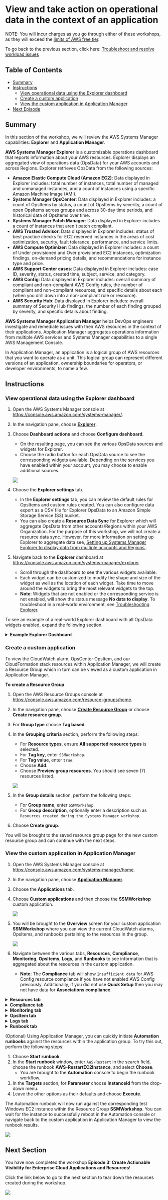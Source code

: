 # View and take action on operational data in the context of an application

NOTE: You will incur charges as you go through either of these workshops, as they will exceed the [limits of AWS free tier](http://docs.aws.amazon.com/awsaccountbilling/latest/aboutv2/free-tier-limits.html).

To go back to the previous section, click here: [Troubleshoot and resolve workload issues](/episode-03-step-02-troubleshoot.md)

## Table of Contents

- [Summary](#summary)
- [Instructions](#instructions)
    - [View operational data using the Explorer dashboard](#view-operational-data-using-the-explorer-dashboard)
    - [Create a custom application](#create-a-custom-application)
    - [View the custom application in Application Manager](#view-the-custom-application-in-application-manager)
- [Next Episode](#next-section)

## Summary

In this section of the workshop, we will review the AWS Systems Manager capabilities: **Explorer** and **Application Manager**.

**AWS Systems Manager Explorer** is a customizable operations dashboard that reports information about your AWS resources. Explorer displays an aggregated view of operations data (OpsData) for your AWS accounts and across Regions. Explorer retrieves OpsData from the following sources:

- **Amazon Elastic Compute Cloud (Amazon EC2)**: Data displayed in Explorer includes: total number of instances, total number of managed and unmanaged instances, and a count of instances using a specific Amazon Machine Image (AMI).
- **Systems Manager OpsCenter**: Data displayed in Explorer includes: a count of OpsItems by status, a count of OpsItems by severity, a count of open OpsItems across groups and across 30-day time periods, and historical data of OpsItems over time.
- **Systems Manager Patch Manager**: Data displayed in Explorer includes a count of instances that aren't patch compliant.
- **AWS Trusted Advisor**: Data displayed in Explorer includes: status of best practice checks for EC2 reserved instances in the areas of cost optimization, security, fault tolerance, performance, and service limits.
- **AWS Compute Optimizer**: Data displayed in Explorer includes: a count of Under provisioned and Over provisioned EC2 instances, optimization findings, on-demand pricing details, and recommendations for instance type and price.
- **AWS Support Center cases**: Data displayed in Explorer includes: case ID, severity, status, created time, subject, service, and category.
- **AWS Config**: Data displayed in Explorer includes: overall summary of compliant and non-compliant AWS Config rules, the number of compliant and non-compliant resources, and specific details about each (when you drill down into a non-compliant rule or resource).
- **AWS Security Hub**: Data displayed in Explorer includes: overall summary of Security Hub findings, the number of each finding grouped by severity, and specific details about finding.
    
**AWS Systems Manager Application Manager** helps DevOps engineers investigate and remediate issues with their AWS resources in the context of their applications. Application Manager aggregates operations information from multiple AWS services and Systems Manager capabilities to a single AWS Management Console.

In Application Manager, an application is a logical group of AWS resources that you want to operate as a unit. This logical group can represent different versions of an application, ownership boundaries for operators, or developer environments, to name a few.

## Instructions

### View operational data using the Explorer dashboard

1. Open the AWS Systems Manager console at https://console.aws.amazon.com/systems-manager/.
1. In the navigation pane, choose [**Explorer**](https://console.aws.amazon.com/systems-manager/explorers).
1. Choose **Dashboard actions** and choose **Configure dashboard**.
    - On the resulting page, you can see the various OpsData sources and widgets for Explorer.
    - Choose the radio button for each OpsData source to see the corresponding widgets available. Depending on the services you have enabled within your account, you may choose to enable additional sources.
    
    ![](/media/episode-03-explorer-configure.png)

1. Choose the **Explorer settings** tab.
    - In the **Explorer settings** tab, you can review the default rules for OpsItems and custom rules created. You can also configure data export as a CSV file for Explorer OpsData to an Amazon Simple Storage Service (S3) bucket.
    - You can also create a **Resource Data Sync** for Explorer which will aggregate OpsData from other accounts/Regions within your AWS Organization. For the purpose of this workshop, we will not create a resource data sync. However, for more information on setting up Explorer to aggregate data see, [Setting up Systems Manager Explorer to display data from multiple accounts and Regions ](https://docs.aws.amazon.com/systems-manager/latest/userguide/Explorer-resource-data-sync.html).

1. Navigate back to the **Explorer** dashboard at https://console.aws.amazon.com/systems-manager/explorer.
    - Scroll through the dashboard to see the various widgets available.
    - Each widget can be customized to modify the shape and size of the widget as well as the location of each widget. Take time to move around the widgets to bring the most relevant widgets to the top.
    - **Note**: Widgets that are not enabled or the corresponding service is not enabled, will show the status message **No data to display**. To troubleshoot in a real-world environment, see [Troubleshooting Explorer](https://docs.aws.amazon.com/console/systems-manager/Explorer-troubleshooting).
    
To see an example of a real-world Explorer dashboard with all OpsData widgets enabled, expand the following section.

<details>
<summary><b>Example Explorer Dashboard</b></summary><p>

![](/media/episode-03-example-explorer.png)

</p></details>

### Create a custom application

To view the CloudWatch alarm, OpsCenter OpsItem, and our CloudFormation stack resources within Application Manager, we will create a Resource Group which in turn can be viewed as a custom application in Application Manager.

**To create a Resource Group**

1. Open the AWS Resource Groups console at https://console.aws.amazon.com/resource-groups/home.
1. In the navigation pane, choose [**Create Resource Group**](https://console.aws.amazon.com/resource-groups/groups/new) or choose **Create resource group**.
1. For **Group type** choose **Tag based**.
1. In the **Grouping criteria** section, perform the following steps:
    - For **Resource types**, ensure **All supported resource types** is selected.
    - For **Tag key**, enter ```SSMWorkshop```.
    - For **Tag value**, enter ```true```.
    - Choose **Add**.
    - Choose **Preview group resources**. You should see seven (7) resources listed.
    
    ![](/media/episode-03-resource-group.png)
    
1. In the **Group details** section, perform the following steps:
    - For **Group name**, enter ```SSMWorkshop```.
    - For **Group description**, optionally enter a description such as ```Resources created during the Systems Manager workshop```.
1. Choose **Create group**.

You will be brought to the saved resource group page for the new custom resource group and can continue with the next steps.

### View the custom application in Application Manager

1. Open the AWS Systems Manager console at https://console.aws.amazon.com/systems-manager/home.
1. In the navigation pane, choose [**Application Manager**](https://console.aws.amazon.com/systems-manager/appmanager).
1. Choose the **Applications** tab.
1. Choose **Custom applications** and then choose the **SSMWorkshop** custom application.

    ![](/media/episode-03-custom-application.png)

1. You will be brought to the **Overview** screen for your custom application **SSMWorkshop** where you can view the current CloudWatch alarms, OpsItems, and runbooks pertaining to the resources in the group.

    ![](/media/episode-03-app-overview.png)
    
1. Navigate between the various tabs, **Resources**, **Compliance**, **Monitoring**, **OpsItems**, **Logs**, and **Runbooks** to see information that is aggregated about the resources in the custom application.

    - **Note**: The **Compliance** tab will show ```Insufficient data``` for AWS Config resource compliance if you have not enabled AWS Config previously. Additionally, if you did not use **Quick Setup** then you may not have data for **Associations compliance**.

<details>
<summary><b>Resources tab</b></summary><p>

![](/media/episode-03-resources-tab.png)

</p></details>

<details>
<summary><b>Compliance tab</b></summary><p>

![](/media/episode-03-compliance-tab.png)

</p></details>

<details>
<summary><b>Monitoring tab</b></summary><p>

![](/media/episode-03-monitoring-tab.png)

</p></details>

<details>
<summary><b>OpsItem tab</b></summary><p>

![](/media/episode-03-opsitems-tab.png)

</p></details>

<details>
<summary><b>Logs tab</b></summary><p>

![](/media/episode-03-logs-tab.png)

</p></details>

<details>
<summary><b>Runbook tab</b></summary><p>

![](/media/episode-03-runbook-tab.png)

</p></details>

(Optional) Using Application Manager, you can quickly initiate **Automation runbooks** against the resources within the application group. To try this out, perform the following steps:

1. Choose **Start runbook**.
1. In the **Start runbook** window, enter ```AWS-Restart``` in the search field, choose the runbook **AWS-RestartEC2Instance**, and select **Choose**.
    - You are brought to the **Automation** console to begin the runbook workflow.
1. In the **Targets** section, for **Parameter** choose **InstanceId** from the drop-down menu.
1. Leave the other options as their defaults and choose **Execute**.

The Automation runbook will now run against the corresponding test Windows EC2 instance within the Resource Group **SSMWorkshop**. You can wait for the instance to successfully reboot in the Automation console or navigate back to the custom application in Application Manager to view the runbook results.

![](/media/episode-03-runbook-results.png)


## Next Section

You have now completed the workshop **Episode 3: Create Actionable Visibility for Enterprise Cloud Applications and Resources**!

Click the link below to go to the next section to tear down the resources created during the workshop.

[![](media/tear-down.png)](/episode-03-step-04-tear-down.md)